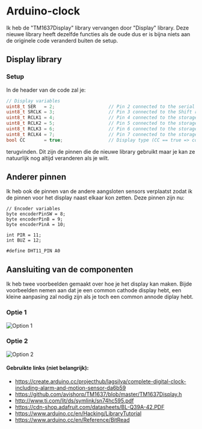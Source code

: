 # Arduino-clock
Ik heb de "TM1637Display" library vervangen door "Display" library. Deze nieuwe library heeft dezelfde functies als de oude dus er is bijna niets aan de originele code veranderd buiten de setup.

## Display library
### Setup
In de header van de code zal je:
```c++
// Display variables
uint8_t SER   = 2;                    // Pin 2 connected to the serial pins of all four shift registers
uint8_t SRCLK = 3;                    // Pin 3 connected to the Shift register clock pins of all four shift registers
uint8_t RCLK1 = 4;                    // Pin 4 connected to the storage clock of the shift register controlling the left most display
uint8_t RCLK2 = 5;                    // Pin 5 connected to the storage clock of the shift register controlling the second from the left display
uint8_t RCLK3 = 6;                    // Pin 6 connected to the storage clock of the shift register controlling the third from the left display
uint8_t RCLK4 = 7;                    // Pin 7 connected to the storage clock of the shift register controlling the fourth from the left display
bool CC       = true;                 // Display type (CC == true => common cathode; CC == false => common anode)
```
terugvinden. Dit zijn de pinnen die de nieuwe library gebruikt maar je kan ze natuurlijk nog altijd veranderen als je wilt.

## Anderer pinnen
Ik heb ook de pinnen van de andere aangsloten sensors verplaatst zodat ik de pinnen voor het display naast elkaar kon zetten. Deze pinnen zijn nu:
```
// Encoder variables
byte encoderPinSW = 8;
byte encoderPinB = 9;
byte encoderPinA = 10;

int PIR = 11;
int BUZ = 12;

#define DHT11_PIN A0
```

## Aansluiting van de componenten
Ik heb twee voorbeelden gemaakt over hoe je het display kan maken. Bijde voorbeelden nemen aan dat je een common cathode display hebt, een kleine aanpasing zal nodig zijn als je toch een common annode diplay hebt.

### Optie 1
![Option 1](File/Option1.jpeg)

### Optie 2
![Option 2](File/Option2.jpeg)

#### Gebruikte links (niet belangrijk):
* https://create.arduino.cc/projecthub/lagsilva/complete-digital-clock-including-alarm-and-motion-sensor-da6b59
* https://github.com/avishorp/TM1637/blob/master/TM1637Display.h
* http://www.ti.com/lit/ds/symlink/sn74hc595.pdf
* https://cdn-shop.adafruit.com/datasheets/BL-Q39A-42.PDF
* https://www.arduino.cc/en/Hacking/LibraryTutorial
* https://www.arduino.cc/en/Reference/BitRead
